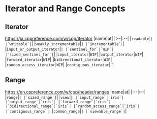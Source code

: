 # Iterator and Range Concepts
## Iterator
https://ja.cppreference.com/w/cpp/iterator
|name|at|
|:--|:--|
|`readable`|``|
|`writable`|``|
|`weakly_incrementable`|``|
|`incrementable`|``|
|`input_or_output_iterator`|``|
|`sentinel_for`|`WIP`|
|`sized_sentinel_for`|``|
|`input_iterator`|`WIP`|
|`output_iterator`|`WIP`|
|`forward_iterator`|`WIP`|
|`bidirectional_iterator`|`WIP`|
|`random_access_iterator`|`WIP`|
|`contiguous_iterator`|``|

## Range
https://en.cppreference.com/w/cpp/header/ranges
|name|at|
|:--|:--|
|`range`|``|
|`sized_range`|``|
|`view`|``|
|`input_range`|`iris`|
|`output_range`|`iris`|
|`forward_range`|`iris`|
|`bidirectional_range`|`iris`|
|`random_access_range`|`iris`|
|`contiguous_range`|``|
|`common_range`|``|
|`viewable_range`|``|
